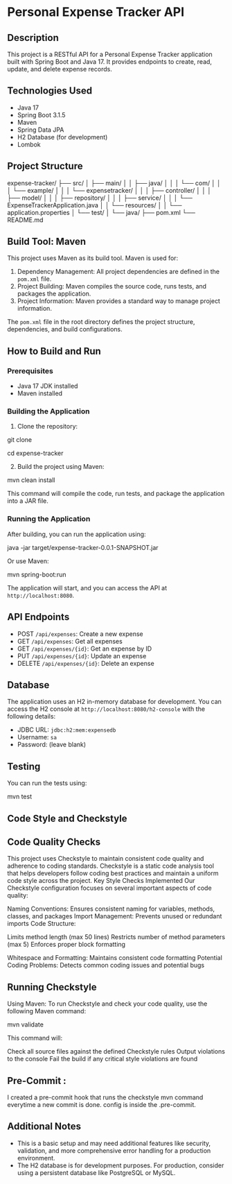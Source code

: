 # Personal Expense Tracker API

## Description
This project is a RESTful API for a Personal Expense Tracker application built with Spring Boot and Java 17. It provides endpoints to create, read, update, and delete expense records.

## Technologies Used
- Java 17
- Spring Boot 3.1.5
- Maven
- Spring Data JPA
- H2 Database (for development)
- Lombok

## Project Structure

expense-tracker/
├── src/
│ ├── main/
│ │ ├── java/
│ │ │ └── com/
│ │ │ └── example/
│ │ │ └── expensetracker/
│ │ │ ├── controller/
│ │ │ ├── model/
│ │ │ ├── repository/
│ │ │ ├── service/
│ │ │ └── ExpenseTrackerApplication.java
│ │ └── resources/
│ │ └── application.properties
│ └── test/
│ └── java/
├── pom.xml
└── README.md


## Build Tool: Maven
This project uses Maven as its build tool. Maven is used for:
1. Dependency Management: All project dependencies are defined in the `pom.xml` file.
2. Project Building: Maven compiles the source code, runs tests, and packages the application.
3. Project Information: Maven provides a standard way to manage project information.

The `pom.xml` file in the root directory defines the project structure, dependencies, and build configurations.

## How to Build and Run

### Prerequisites
- Java 17 JDK installed
- Maven installed

### Building the Application
1. Clone the repository:

git clone <repository-url>

cd expense-tracker


2. Build the project using Maven:

mvn clean install

This command will compile the code, run tests, and package the application into a JAR file.

### Running the Application
After building, you can run the application using:

java -jar target/expense-tracker-0.0.1-SNAPSHOT.jar

Or use Maven:

mvn spring-boot:run


The application will start, and you can access the API at `http://localhost:8080`.

## API Endpoints
- POST `/api/expenses`: Create a new expense
- GET `/api/expenses`: Get all expenses
- GET `/api/expenses/{id}`: Get an expense by ID
- PUT `/api/expenses/{id}`: Update an expense
- DELETE `/api/expenses/{id}`: Delete an expense

## Database
The application uses an H2 in-memory database for development. You can access the H2 console at `http://localhost:8080/h2-console` with the following details:
- JDBC URL: `jdbc:h2:mem:expensedb`
- Username: `sa`
- Password: (leave blank)

## Testing
You can run the tests using:

mvn test

## Code Style and Checkstyle

## Code Quality Checks
This project uses Checkstyle to maintain consistent code quality and adherence to coding standards. Checkstyle is a static code analysis tool that helps developers follow coding best practices and maintain a uniform code style across the project.
Key Style Checks Implemented
Our Checkstyle configuration focuses on several important aspects of code quality:

Naming Conventions: Ensures consistent naming for variables, methods, classes, and packages
Import Management: Prevents unused or redundant imports
Code Structure:

Limits method length (max 50 lines)
Restricts number of method parameters (max 5)
Enforces proper block formatting


Whitespace and Formatting: Maintains consistent code formatting
Potential Coding Problems: Detects common coding issues and potential bugs

## Running Checkstyle
Using Maven:
To run Checkstyle and check your code quality, use the following Maven command:

mvn validate

This command will:

Check all source files against the defined Checkstyle rules
Output violations to the console
Fail the build if any critical style violations are found

## Pre-Commit :

I created a pre-commit hook that runs the checkstyle mvn command everytime a new commit is done. config is inside the .pre-commit.

## Additional Notes
- This is a basic setup and may need additional features like security, validation, and more comprehensive error handling for a production environment.
- The H2 database is for development purposes. For production, consider using a persistent database like PostgreSQL or MySQL.
